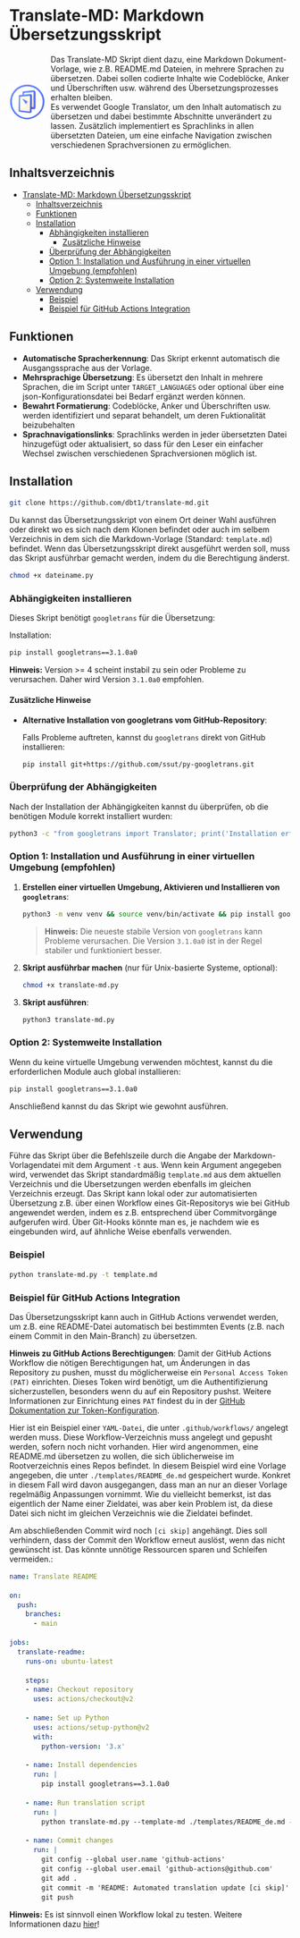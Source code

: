 # Translate-MD: Markdown Übersetzungsskript

<div style="display: flex; align-items: center;">
  <img src="translate-md.png" alt="translate-md" style="width: 64px; margin-right: 10px;">
  <span>Das Translate-MD Skript dient dazu, eine Markdown Dokument-Vorlage, wie z.B. README.md Dateien, in mehrere Sprachen zu übersetzen. Dabei sollen codierte Inhalte wie Codeblöcke, Anker und Überschriften usw. während des Übersetzungsprozesses erhalten bleiben. <br>
  Es verwendet Google Translator, um den Inhalt automatisch zu übersetzen und dabei bestimmte Abschnitte unverändert zu lassen. Zusätzlich implementiert es Sprachlinks in allen übersetzten Dateien, um eine einfache Navigation zwischen verschiedenen Sprachversionen zu ermöglichen.
  </span>
</div>

## Inhaltsverzeichnis

- [Translate-MD: Markdown Übersetzungsskript](#translate-md-markdown-übersetzungsskript)
  - [Inhaltsverzeichnis](#inhaltsverzeichnis)
  - [Funktionen](#funktionen)
  - [Installation](#installation)
    - [Abhängigkeiten installieren](#abhängigkeiten-installieren)
      - [Zusätzliche Hinweise](#zusätzliche-hinweise)
    - [Überprüfung der Abhängigkeiten](#überprüfung-der-abhängigkeiten)
    - [Option 1: Installation und Ausführung in einer virtuellen Umgebung (empfohlen)](#option-1-installation-und-ausführung-in-einer-virtuellen-umgebung-empfohlen)
    - [Option 2: Systemweite Installation](#option-2-systemweite-installation)
  - [Verwendung](#verwendung)
    - [Beispiel](#beispiel)
    - [Beispiel für GitHub Actions Integration](#beispiel-für-github-actions-integration)

## Funktionen

- **Automatische Spracherkennung**: Das Skript erkennt automatisch die Ausgangssprache aus der Vorlage.
- **Mehrsprachige Übersetzung**: Es übersetzt den Inhalt in mehrere Sprachen, die im Script unter `TARGET_LANGUAGES` oder optional über eine json-Konfigurationsdatei bei Bedarf ergänzt werden können.
- **Bewahrt Formatierung**: Codeblöcke, Anker und Überschriften usw. werden identifiziert und separat behandelt, um deren Fuktionalität beizubehalten
- **Sprachnavigationslinks**: Sprachlinks werden in jeder übersetzten Datei hinzugefügt oder aktualisiert, so dass  für den Leser ein einfacher Wechsel zwischen verschiedenen Sprachversionen möglich ist.

## Installation

```bash
git clone https://github.com/dbt1/translate-md.git
```

Du kannst das Übersetzungsskript von einem Ort deiner Wahl ausführen oder direkt wo es sich nach dem Klonen befindet oder auch im selbem Verzeichnis in dem sich die Markdown-Vorlage (Standard: `template.md`) befindet. Wenn das Übersetzungsskript direkt ausgeführt werden soll, muss das Skript ausführbar gemacht werden, indem du die Berechtigung änderst.

   ```bash
   chmod +x dateiname.py
   ```
   
### Abhängigkeiten installieren

Dieses Skript benötigt `googletrans` für die Übersetzung:

Installation: 
  
  ```bash
  pip install googletrans==3.1.0a0
  ```

  **Hinweis:** Version >= 4 scheint instabil zu sein oder Probleme zu verursachen. Daher wird Version `3.1.0a0` empfohlen.

#### Zusätzliche Hinweise

- **Alternative Installation von googletrans vom GitHub-Repository**:

  Falls Probleme auftreten, kannst du `googletrans` direkt von GitHub installieren:

  ```bash
  pip install git+https://github.com/ssut/py-googletrans.git
  ```

### Überprüfung der Abhängigkeiten

  Nach der Installation der Abhängigkeiten kannst du überprüfen, ob die benötigen Module korrekt installiert wurden:

  ```bash
  python3 -c "from googletrans import Translator; print('Installation erfolgreich')"
  ```

### Option 1: Installation und Ausführung in einer virtuellen Umgebung (empfohlen)

1. **Erstellen einer virtuellen Umgebung, Aktivieren und Installieren von `googletrans`**:

   ```bash
   python3 -m venv venv && source venv/bin/activate && pip install googletrans==3.1.0a0 && pip install --upgrade setuptools
   ```
   > **Hinweis:** Die neueste stabile Version von `googletrans` kann Probleme verursachen. Die Version `3.1.0a0` ist in der Regel stabiler und funktioniert besser.

2. **Skript ausführbar machen** (nur für Unix-basierte Systeme, optional):

   ```bash
   chmod +x translate-md.py
   ```

3. **Skript ausführen**:

   ```bash
   python3 translate-md.py
   ```

### Option 2: Systemweite Installation

Wenn du keine virtuelle Umgebung verwenden möchtest, kannst du die erforderlichen Module auch global installieren:

   ```bash
   pip install googletrans==3.1.0a0
   ```

Anschließend kannst du das Skript wie gewohnt ausführen.

## Verwendung

Führe das Skript über die Befehlszeile durch die Angabe der Markdown-Vorlagendatei mit dem Argument `-t` aus. Wenn kein Argument angegeben wird, verwendet das Skript standardmäßig `template.md` aus dem aktuellen Verzeichnis und die Ubersetzungen werden ebenfalls im gleichen Verzeichnis erzeugt. Das Skript kann lokal oder zur automatisierten Übersetzung z.B. über einen Workflow eines Git-Repositorys wie bei GitHub angewendet werden, indem es z.B. entsprechend über Commitvorgänge aufgerufen wird. Über Git-Hooks könnte man es, je nachdem wie es eingebunden wird, auf ähnliche Weise ebenfalls verwenden.

### Beispiel

   ```bash
   python translate-md.py -t template.md
   ```

### Beispiel für GitHub Actions Integration

Das Übersetzungsskript kann auch in GitHub Actions verwendet werden, um z.B. eine README-Datei automatisch bei bestimmten Events (z.B. nach einem Commit in den Main-Branch) zu übersetzen.
  
**Hinweis zu GitHub Actions Berechtigungen**: Damit der GitHub Actions Workflow die nötigen Berechtigungen hat, um Änderungen in das Repository zu pushen, musst du möglicherweise ein `Personal Access Token (PAT)` einrichten. Dieses Token wird benötigt, um die Authentifizierung sicherzustellen, besonders wenn du auf ein Repository pushst. Weitere Informationen zur Einrichtung eines `PAT` findest du in der [GitHub Dokumentation zur Token-Konfiguration](https://docs.github.com/en/enterprise-server@3.1/authentication/keeping-your-account-and-data-secure/creating-a-personal-access-token).

Hier ist ein Beispiel einer `YAML-Datei`, die unter `.github/workflows/` angelegt werden muss. Diese Workflow-Verzeichnis muss angelegt und gepusht werden, sofern noch nicht vorhanden.
Hier wird angenommen, eine README.md übersetzen zu wollen, die sich üblicherweise im Rootverzeichnis eines Repos befindet.
In diesem Beispiel wird eine Vorlage angegeben, die unter `./templates/README_de.md` gespeichert wurde. Konkret in diesem Fall wird davon ausgegangen, dass man an nur an dieser Vorlage regelmäßig Anpassungen vornimmt. Wie du vielleicht bemerkst, ist das eigentlich der Name einer Zieldatei, was aber kein Problem ist, da diese Datei sich nicht im gleichen Verzeichnis wie die Zieldatei befindet.

Am abschließenden Commit wird noch `[ci skip]` angehängt. Dies soll verhindern, dass der Commit den Workflow erneut auslöst, wenn das nicht gewünscht ist. Das könnte unnötige Ressourcen sparen und Schleifen vermeiden.: 

```yaml
name: Translate README

on:
  push:
    branches:
      - main

jobs:
  translate-readme:
    runs-on: ubuntu-latest

    steps:
    - name: Checkout repository
      uses: actions/checkout@v2

    - name: Set up Python
      uses: actions/setup-python@v2
      with:
        python-version: '3.x'

    - name: Install dependencies
      run: |
        pip install googletrans==3.1.0a0

    - name: Run translation script
      run: |
        python translate-md.py --template-md ./templates/README_de.md --output-dir . --prefix README_ --main-doc README.md

    - name: Commit changes
      run: |
        git config --global user.name 'github-actions'
        git config --global user.email 'github-actions@github.com'
        git add .
        git commit -m 'README: Automated translation update [ci skip]'
        git push
```

  **Hinweis:** Es ist sinnvoll einen Workflow lokal zu testen. Weitere Informationen dazu [hier](https://github.com/nektos/act)!
